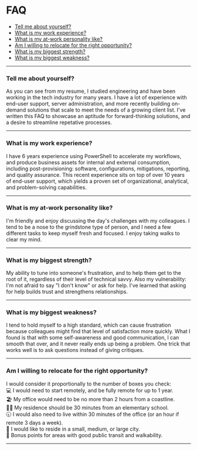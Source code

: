 # FAQ
<!--
* [What is a challenge I am seeking?](https://github.com/tonypags/resume/blob/master/FAQ.md#what-is-a-challenge-I-am-seeking)
* [What do I like most about my current job?](https://github.com/tonypags/resume/blob/master/FAQ.md#what-do-I-like-most-about-my-current-job)
* [What do I like least about my current job?](https://github.com/tonypags/resume/blob/master/FAQ.md#what-do-I-like-least-about-my-current-job)
* [Why do I want to leave my current job?](https://github.com/tonypags/resume/blob/master/FAQ.md#why-do-I-want-to-leave-my-current-job)
* [Why have I stayed at my current job for so long?](https://github.com/tonypags/resume/blob/master/FAQ.md#why-have-i-stayed-at-my-current-job-for-so-long)
* [What type of company am I looking for?](https://github.com/tonypags/resume/blob/master/FAQ.md#what-type-of-company-am-I-looking-for) 
--> 
<!--ts-->
* [Tell me about yourself?](https://github.com/tonypags/resume/blob/master/FAQ.md#tell-me-about-yourself)
* [What is my work experience?](https://github.com/tonypags/resume/blob/master/FAQ.md#what-is-my-work-experience)
* [What is my at-work personality like?](https://github.com/tonypags/resume/blob/master/FAQ.md#what-is-my-at-work-personality-like)
* [Am I willing to relocate for the right opportunity?](https://github.com/tonypags/resume/blob/master/FAQ.md#am-I-willing-to-relocate-for-the-right-opportunity)
* [What is my biggest strength?](https://github.com/tonypags/resume/blob/master/FAQ.md#what-is-my-biggest-strength)
* [What is my biggest weakness?](https://github.com/tonypags/resume/blob/master/FAQ.md#what-is-my-biggest-weakness)
<!--te-->

---
### Tell me about yourself?
As you can see from my resume, I studied engineering and have been working in the tech industry for many years. I have a lot of experience with end-user support, server administration, and more recently building on-demand solutions that scale to meet the needs of a growing client list. 
I've written this FAQ to showcase an aptitude for forward-thinking solutions, and a desire to streamline repetative processes. 

---
### What is my work experience?
I have 6 years experience using PowerShell to accelerate my workflows, and produce business assets for internal and external consumption, including post-provisioning: software, configurations, mitigations, reporting, and quality assurance. This recent experience sits on top of over 10 years of end-user support, which yields a proven set of organizational, analytical, and problem-solving capabilities. 
<!--
---
### What is a challenge I am seeking?
I like solving problems, specifically pattern recognition and optimization. Like a lot of automation-minded geeks, I tend to apply myself toward a more efficient state. 
Specifically, one thing I want to build is a tool that helps level 1 support diagnose common issues. 

---
### What do I like most about my current job?
What I enjoy most in my current role is problem solving, and working directly with other teams. 
After moving from field support to our RMM team, I wanted to be able to see support operations data from a higher level. I got to be creative for the first time in IT. 

---
### What do I like least about my current job?
There should be more training on company procedures, especially when changes happen.

---
### Why do I want to leave my current job?
I'm looking for a new, creative challenge to focus on, and I haven't been able to find one where I am.

---
### Why have I stayed at my current job for so long?
There were a lot of opportunities and I had different roles every couple of years. I aim to stay at my next company as long or longer. We survive because we adapt. Let's adapt together! 🤝

---
### What type of company am I looking for?
One with a clear vision, and who reward teams, not just individuals. I prefer to be on a team and have a leader that respects my talents and shortcomings, assigns me appropriately, and who keeps challenging me. 
-->
---
### What is my at-work personality like?
I'm friendly and enjoy discussing the day's challenges with my colleagues. I tend to be a nose to the grindstone type of person, and I need a few different tasks to keep myself fresh and focused. I enjoy taking walks to clear my mind. 

---
### What is my biggest strength?
My ability to tune into someone's frustration, and to help them get to the root of it, regardless of their level of technical savvy. Also my vulnerability: I'm not afraid to say "I don't know" or ask for help. I've learned that asking for help builds trust and strengthens relationships. 

---
### What is my biggest weakness?
I tend to hold myself to a high standard, which can cause frustration because colleagues might find that level of satisfaction more quickly. What I found is that with some self-awareness and good communication, I can smooth that over, and it never really ends up being a problem. One trick that works well is to ask questions instead of giving critiques. 

---
### Am I willing to relocate for the right opportunity?
I would consider it proportionally to the number of boxes you check: 
<br>💻 I would need to start remotely, and be fully remote for up to 1 year. 
<br>🏖 My office would need to be no more than 2 hours from a coastline. 
<br>👩‍🏫 My residence should be 30 minutes from an elementary school. 
<br>🕣 I would also need to live within 30 minutes of the office (or an hour if remote 3 days a week). 
<br>🌃 I would like to reside in a small, medium, or large city. 
<br>🚃 Bonus points for areas with good public transit and walkability.

---
<!-- note here -->

